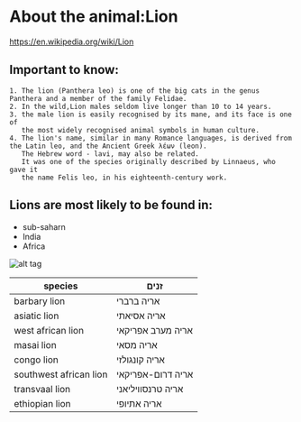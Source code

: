 # About the animal:Lion 
https://en.wikipedia.org/wiki/Lion
## Important to know:
    1. The lion (Panthera leo) is one of the big cats in the genus Panthera and a member of the family Felidae.
    2. In the wild,Lion males seldom live longer than 10 to 14 years.
    3. the male lion is easily recognised by its mane, and its face is one of
       the most widely recognised animal symbols in human culture.
    4. The lion's name, similar in many Romance languages, is derived from the Latin leo, and the Ancient Greek λέων (leon).
       The Hebrew word - lavi, may also be related.
       It was one of the species originally described by Linnaeus, who gave it
       the name Felis leo, in his eighteenth-century work.
 ## Lions are most likely to be found in:
 * sub-saharn
 * India
 * Africa

![alt tag](https://github.com/LiorNeg/ex1/blob/master/images/lion.jpg)

species | זנים
------- | ---
barbary lion | אריה ברברי
asiatic lion | אריה אסיאתי
west african lion | אריה מערב אפריקאי
masai lion | אריה מסאי
congo lion | אריה קונגולזי
southwest african lion | אריה דרום-אפריקאי
transvaal lion | אריה טרנסוויליאני
ethiopian lion | אריה אתיופי
